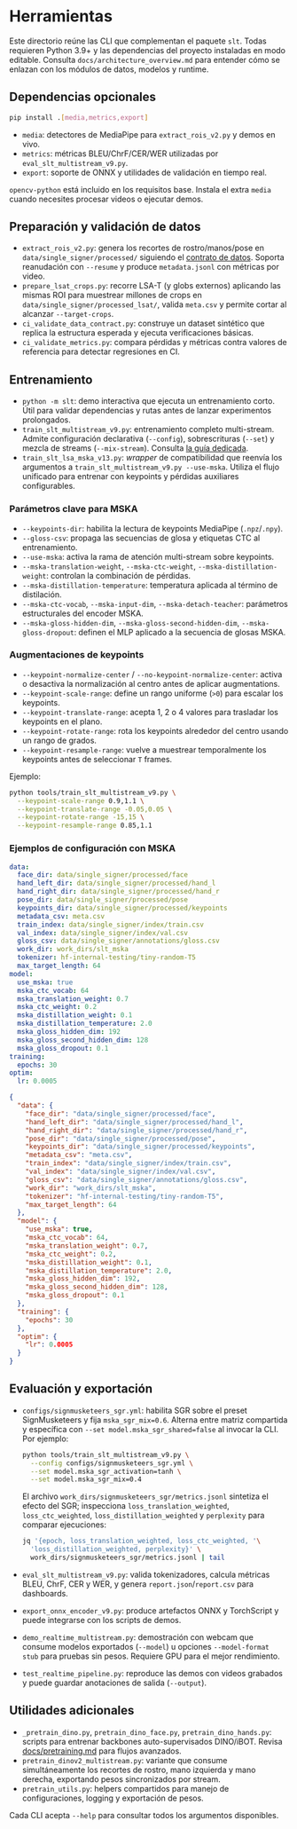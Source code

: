 # Herramientas

Este directorio reúne las CLI que complementan el paquete `slt`. Todas requieren
Python 3.9+ y las dependencias del proyecto instaladas en modo editable. Consulta
`docs/architecture_overview.md` para entender cómo se enlazan con los módulos de
datos, modelos y runtime.

## Dependencias opcionales

```bash
pip install .[media,metrics,export]
```

- `media`: detectores de MediaPipe para `extract_rois_v2.py` y demos en vivo.
- `metrics`: métricas BLEU/ChrF/CER/WER utilizadas por `eval_slt_multistream_v9.py`.
- `export`: soporte de ONNX y utilidades de validación en tiempo real.

`opencv-python` está incluido en los requisitos base. Instala el extra `media`
cuando necesites procesar videos o ejecutar demos.

## Preparación y validación de datos

- `extract_rois_v2.py`: genera los recortes de rostro/manos/pose en
  `data/single_signer/processed/` siguiendo el [contrato de datos](../docs/data_contract.md).
  Soporta reanudación con `--resume` y produce `metadata.jsonl` con métricas por video.
- `prepare_lsat_crops.py`: recorre LSA-T (y globs externos) aplicando las mismas ROI para
  muestrear millones de crops en `data/single_signer/processed_lsat/`, valida `meta.csv` y
  permite cortar al alcanzar `--target-crops`.
- `ci_validate_data_contract.py`: construye un dataset sintético que replica la
  estructura esperada y ejecuta verificaciones básicas.
- `ci_validate_metrics.py`: compara pérdidas y métricas contra valores de
  referencia para detectar regresiones en CI.

## Entrenamiento

- `python -m slt`: demo interactiva que ejecuta un entrenamiento corto. Útil
  para validar dependencias y rutas antes de lanzar experimentos prolongados.
- `train_slt_multistream_v9.py`: entrenamiento completo multi-stream. Admite
  configuración declarativa (`--config`), sobrescrituras (`--set`) y mezcla de
  streams (`--mix-stream`). Consulta [la guía dedicada](../docs/train_slt_multistream_v9.md).
- `train_slt_lsa_mska_v13.py`: *wrapper* de compatibilidad que reenvía los
  argumentos a `train_slt_multistream_v9.py --use-mska`. Utiliza el flujo unificado
  para entrenar con keypoints y pérdidas auxiliares configurables.

### Parámetros clave para MSKA

- `--keypoints-dir`: habilita la lectura de keypoints MediaPipe (`.npz`/`.npy`).
- `--gloss-csv`: propaga las secuencias de glosa y etiquetas CTC al entrenamiento.
- `--use-mska`: activa la rama de atención multi-stream sobre keypoints.
- `--mska-translation-weight`, `--mska-ctc-weight`, `--mska-distillation-weight`:
  controlan la combinación de pérdidas.
- `--mska-distillation-temperature`: temperatura aplicada al término de
  distilación.
- `--mska-ctc-vocab`, `--mska-input-dim`, `--mska-detach-teacher`: parámetros
  estructurales del encoder MSKA.
- `--mska-gloss-hidden-dim`, `--mska-gloss-second-hidden-dim`,
  `--mska-gloss-dropout`: definen el MLP aplicado a la secuencia de glosas MSKA.

### Augmentaciones de keypoints

- `--keypoint-normalize-center` / `--no-keypoint-normalize-center`: activa o
  desactiva la normalización al centro antes de aplicar augmentations.
- `--keypoint-scale-range`: define un rango uniforme (``>0``) para escalar los
  keypoints.
- `--keypoint-translate-range`: acepta 1, 2 o 4 valores para trasladar los
  keypoints en el plano.
- `--keypoint-rotate-range`: rota los keypoints alrededor del centro usando un
  rango de grados.
- `--keypoint-resample-range`: vuelve a muestrear temporalmente los keypoints
  antes de seleccionar `T` frames.

Ejemplo:

```bash
python tools/train_slt_multistream_v9.py \
  --keypoint-scale-range 0.9,1.1 \
  --keypoint-translate-range -0.05,0.05 \
  --keypoint-rotate-range -15,15 \
  --keypoint-resample-range 0.85,1.1
```

### Ejemplos de configuración con MSKA

```yaml
data:
  face_dir: data/single_signer/processed/face
  hand_left_dir: data/single_signer/processed/hand_l
  hand_right_dir: data/single_signer/processed/hand_r
  pose_dir: data/single_signer/processed/pose
  keypoints_dir: data/single_signer/processed/keypoints
  metadata_csv: meta.csv
  train_index: data/single_signer/index/train.csv
  val_index: data/single_signer/index/val.csv
  gloss_csv: data/single_signer/annotations/gloss.csv
  work_dir: work_dirs/slt_mska
  tokenizer: hf-internal-testing/tiny-random-T5
  max_target_length: 64
model:
  use_mska: true
  mska_ctc_vocab: 64
  mska_translation_weight: 0.7
  mska_ctc_weight: 0.2
  mska_distillation_weight: 0.1
  mska_distillation_temperature: 2.0
  mska_gloss_hidden_dim: 192
  mska_gloss_second_hidden_dim: 128
  mska_gloss_dropout: 0.1
training:
  epochs: 30
optim:
  lr: 0.0005
```

```json
{
  "data": {
    "face_dir": "data/single_signer/processed/face",
    "hand_left_dir": "data/single_signer/processed/hand_l",
    "hand_right_dir": "data/single_signer/processed/hand_r",
    "pose_dir": "data/single_signer/processed/pose",
    "keypoints_dir": "data/single_signer/processed/keypoints",
    "metadata_csv": "meta.csv",
    "train_index": "data/single_signer/index/train.csv",
    "val_index": "data/single_signer/index/val.csv",
    "gloss_csv": "data/single_signer/annotations/gloss.csv",
    "work_dir": "work_dirs/slt_mska",
    "tokenizer": "hf-internal-testing/tiny-random-T5",
    "max_target_length": 64
  },
  "model": {
    "use_mska": true,
    "mska_ctc_vocab": 64,
    "mska_translation_weight": 0.7,
    "mska_ctc_weight": 0.2,
    "mska_distillation_weight": 0.1,
    "mska_distillation_temperature": 2.0,
    "mska_gloss_hidden_dim": 192,
    "mska_gloss_second_hidden_dim": 128,
    "mska_gloss_dropout": 0.1
  },
  "training": {
    "epochs": 30
  },
  "optim": {
    "lr": 0.0005
  }
}
```

## Evaluación y exportación

- `configs/signmusketeers_sgr.yml`: habilita SGR sobre el preset SignMusketeers
  y fija `mska_sgr_mix=0.6`. Alterna entre matriz compartida y específica con
  `--set model.mska_sgr_shared=false` al invocar la CLI. Por ejemplo:

  ```bash
  python tools/train_slt_multistream_v9.py \
    --config configs/signmusketeers_sgr.yml \
    --set model.mska_sgr_activation=tanh \
    --set model.mska_sgr_mix=0.4
  ```

  El archivo `work_dirs/signmusketeers_sgr/metrics.jsonl` sintetiza el efecto del
  SGR; inspecciona `loss_translation_weighted`, `loss_ctc_weighted`,
  `loss_distillation_weighted` y `perplexity` para comparar ejecuciones:

  ```bash
  jq '{epoch, loss_translation_weighted, loss_ctc_weighted, '\
    'loss_distillation_weighted, perplexity}' \
    work_dirs/signmusketeers_sgr/metrics.jsonl | tail
  ```

- `eval_slt_multistream_v9.py`: valida tokenizadores, calcula métricas BLEU,
  ChrF, CER y WER, y genera `report.json`/`report.csv` para dashboards.
- `export_onnx_encoder_v9.py`: produce artefactos ONNX y TorchScript y puede
  integrarse con los scripts de demos.
- `demo_realtime_multistream.py`: demostración con webcam que consume modelos
  exportados (`--model`) u opciones `--model-format stub` para pruebas sin
  pesos. Requiere GPU para el mejor rendimiento.
- `test_realtime_pipeline.py`: reproduce las demos con videos grabados y puede
  guardar anotaciones de salida (`--output`).

## Utilidades adicionales

- `_pretrain_dino.py`, `pretrain_dino_face.py`, `pretrain_dino_hands.py`:
  scripts para entrenar backbones auto-supervisados DINO/iBOT. Revisa
  [docs/pretraining.md](../docs/pretraining.md) para flujos avanzados.
- `pretrain_dinov2_multistream.py`: variante que consume simultáneamente los
  recortes de rostro, mano izquierda y mano derecha, exportando pesos
  sincronizados por stream.
- `pretrain_utils.py`: helpers compartidos para manejo de configuraciones,
  logging y exportación de pesos.

Cada CLI acepta `--help` para consultar todos los argumentos disponibles.
